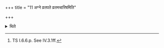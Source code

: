 +++
title = "11 अग्ने व्रतपते व्रतमचारिषमिति"

+++

<details><summary>थिते</summary>

11. With agne vratapate vratamacāriṣam...[^1] he releases the vow.  

[^1]: TS I.6.6.p. See IV.3.1ff.
</details>
